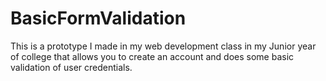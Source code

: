 # BasicFormValidation
This is a prototype I made in my web development class in my Junior year of college that allows you to create an account and does some
basic validation of user credentials.
